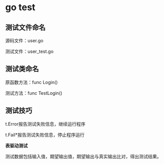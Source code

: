 # go test

## 测试文件命名

源码文件：user.go

测试文件：user_test.go

## 测试类命名

原函数方法：func Login()

测试方法：func TestLogin()

## 测试技巧

t.Error报告测试失败信息，继续运行程序

t.Fail*报告测试失败信息，停止程序运行

**表驱动测试**

测试数据包括输入值，期望输出值，期望输出与真实输出比对，得出测试结果。